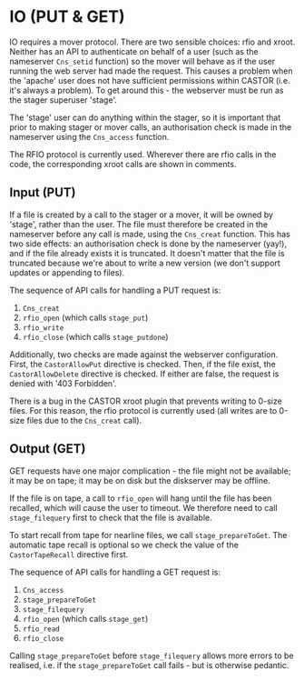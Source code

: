 # IO (PUT & GET)

IO requires a mover protocol. There are two sensible choices: rfio and xroot.  Neither has an API to authenticate on behalf of a user (such as the nameserver `Cns_setid` function) so the mover will behave as if the user running the web server had made the request. This causes a problem when the 'apache' user does not have sufficient permissions within CASTOR (i.e. it's always a problem). To get around this - the webserver must be run as the stager superuser 'stage'.

The 'stage' user can do anything within the stager, so it is important that prior to making stager or mover calls, an authorisation check is made in the nameserver using the `Cns_access` function.

The RFIO protocol is currently used. Wherever there are rfio calls in the code, the corresponding xroot calls are shown in comments. 


## Input (PUT)

If a file is created by a call to the stager or a mover, it will be owned by 'stage', rather than the user. The file must therefore be created in the nameserver before any call is made, using the `Cns_creat` function. This has two side effects: an authorisation check is done by the nameserver (yay!), and if the file already exists it is truncated. It doesn't matter that the file is truncated because we're about to write a new version (we don't support updates or appending to files).

The sequence of API calls for handling a PUT request is:
 1. `Cns_creat`
 2. `rfio_open` (which calls `stage_put`)
 3. `rfio_write`
 4. `rfio_close` (which calls `stage_putdone`)

Additionally, two checks are made against the webserver configuration. First, the `CastorAllowPut` directive is checked. Then, if the file exist, the `CastorAllowDelete` directive is checked. If either are false, the request is denied with '403 Forbidden'.

There is a bug in the CASTOR xroot plugin that prevents writing to 0-size files. For this reason, the rfio protocol is currently used (all writes are to 0-size files due to the `Cns_creat` call).


## Output (GET)

GET requests have one major complication - the file might not be available; it may be on tape; it may be on disk but the diskserver may be offline.

If the file is on tape, a call to `rfio_open` will hang until the file has been recalled, which will cause the user to timeout. We therefore need to call `stage_filequery` first to check that the file is available.

To start recall from tape for nearline files, we call `stage_prepareToGet`.  The automatic tape recall is optional so we check the value of the `CastorTapeRecall` directive first.

The sequence of API calls for handling a GET request is:
 1. `Cns_access`
 2. `stage_prepareToGet`
 3. `stage_filequery`
 4. `rfio_open` (which calls `stage_get`)
 5. `rfio_read`
 6. `rfio_close`

Calling `stage_prepareToGet` before `stage_filequery` allows more errors to be realised, i.e. if the `stage_prepareToGet` call fails - but is otherwise pedantic.
